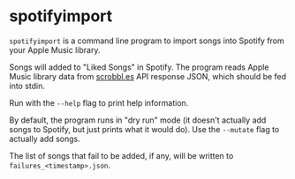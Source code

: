 # spotifyimport

`spotifyimport` is a command line program to import songs into Spotify from
your Apple Music library.

Songs will added to "Liked Songs" in Spotify.  The program reads Apple Music
library data from [scrobbl.es][api_doc] API response JSON, which should be fed
into stdin.

Run with the `--help` flag to print help information.

By default, the program runs in "dry run" mode (it doesn't actually add songs
to Spotify, but just prints what it would do). Use the `--mutate` flag to
actually add songs.

The list of songs that fail to be added, if any, will be written to
`failures_<timestamp>.json`.

[api_doc]: https://scrobbl.es/doc/api/v1/scrobbled
